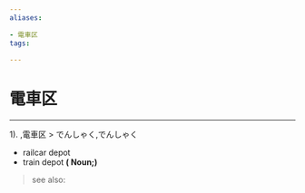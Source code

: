 ```yaml
---
aliases:
    
- 電車区
tags:
    
---
```


# 電車区
---
1).
,電車区 > でんしゃく,でんしゃく

- railcar depot
- train depot
**( Noun;)**
> see also: 
            
